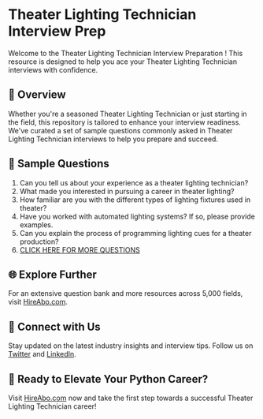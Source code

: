 # Theater Lighting Technician Interview Prep

Welcome to the Theater Lighting Technician Interview Preparation ! This resource is designed to help you ace your Theater Lighting Technician interviews with confidence.

## 🚀 Overview

Whether you're a seasoned Theater Lighting Technician or just starting in the field, this repository is tailored to enhance your interview readiness. We've curated a set of sample questions commonly asked in Theater Lighting Technician interviews to help you prepare and succeed.

## 📝 Sample Questions

1. Can you tell us about your experience as a theater lighting technician?
2. What made you interested in pursuing a career in theater lighting?
3. How familiar are you with the different types of lighting fixtures used in theater?
4. Have you worked with automated lighting systems? If so, please provide examples.
5. Can you explain the process of programming lighting cues for a theater production?
6. [CLICK HERE FOR MORE QUESTIONS](https://hireabo.com/job/16_3_27/Theater%20Lighting%20Technician)

## 🌐 Explore Further

For an extensive question bank and more resources across 5,000 fields, visit [HireAbo.com](https://www.hireabo.com).

## 📱 Connect with Us

Stay updated on the latest industry insights and interview tips. Follow us on [Twitter](https://twitter.com/hireabo) and [LinkedIn](https://www.linkedin.com/in/hire-abo-3609972a8/).

## 🚀 Ready to Elevate Your Python Career?

Visit [HireAbo.com](https://www.hireabo.com) now and take the first step towards a successful Theater Lighting Technician career!